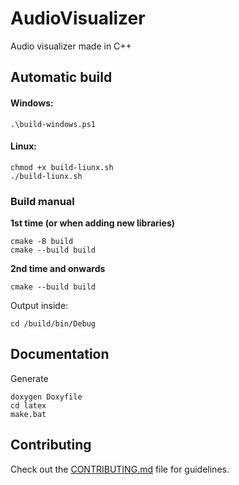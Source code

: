 # AudioVisualizer
Audio visualizer made in C++

## Automatic build

#### Windows:
```shell
.\build-windows.ps1
```

#### Linux:
```shell
chmod +x build-liunx.sh
./build-liunx.sh
```

### Build manual

**1st time (or when adding new libraries)**
```shell
cmake -B build
cmake --build build
```
**2nd time and onwards**
```
cmake --build build
```
Output inside:

```shell
cd /build/bin/Debug
```

## Documentation

Generate
```shell
doxygen Doxyfile
cd latex
make.bat
```

## Contributing
Check out the [CONTRIBUTING.md](CONTRIBUTING.md) file for guidelines.
